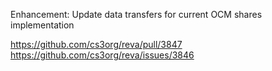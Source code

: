 Enhancement: Update data transfers for current OCM shares implementation

https://github.com/cs3org/reva/pull/3847
https://github.com/cs3org/reva/issues/3846